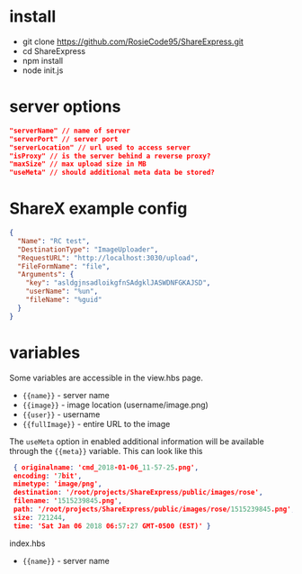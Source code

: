 # install

- git clone https://github.com/RosieCode95/ShareExpress.git
- cd ShareExpress
- npm install
- node init.js

# server options
```json
"serverName" // name of server
"serverPort" // server port
"serverLocation" // url used to access server
"isProxy" // is the server behind a reverse proxy?
"maxSize" // max upload size in MB
"useMeta" // should additional meta data be stored?
```


# ShareX example config
```json
{
  "Name": "RC test",
  "DestinationType": "ImageUploader",
  "RequestURL": "http://localhost:3030/upload",
  "FileFormName": "file",
  "Arguments": {
    "key": "asldgjnsadloikgfnSAdgklJASWDNFGKAJSD",
    "userName": "%un",
    "fileName": "%guid"
  }
}
```

# variables
Some variables are accessible in the view.hbs page.
- `{{name}}` - server name
- `{{image}}` - image location (username/image.png)
- `{{user}}` - username
- `{{fullImage}}` - entire URL to the image

The `useMeta` option in enabled additional information will be available through the `{{meta}}` variable. This can look like this
```json
 { originalname: 'cmd_2018-01-06_11-57-25.png',
 encoding: '7bit',
 mimetype: 'image/png',
 destination: '/root/projects/ShareExpress/public/images/rose',
 filename: '1515239845.png',
 path: '/root/projects/ShareExpress/public/images/rose/1515239845.png',
 size: 721244,
 time: 'Sat Jan 06 2018 06:57:27 GMT-0500 (EST)' }
 ```
 
index.hbs

- `{{name}}` - server name

